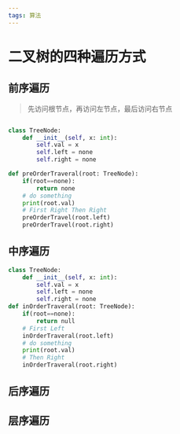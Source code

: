 ```yaml
---
tags: 算法
---
```


# 二叉树的四种遍历方式

## 前序遍历

> 先访问根节点，再访问左节点，最后访问右节点

```python {cmd:"D:\anaconda\envs\For_fun\python.exe"}

class TreeNode:
    def __init__(self, x: int):
        self.val = x
        self.left = none
        self.right = none

def preOrderTraveral(root: TreeNode):
    if(root==none):
        return none
    # do something
    print(root.val)
    # First Right Then Right
    preOrderTravel(root.left)
    preOrderTravel(root.right)
```

## 中序遍历

```python
class TreeNode:
    def __init__(self, x: int):
        self.val = x
        self.left = none
        self.right = none
def inOrderTraveral(root: TreeNode):
    if(root==none):
        return null
    # First Left
    inOrderTraveral(root.left)
    # do something
    print(root.val)
    # Then Right
    inOrderTraveral(root.right)
```

## 后序遍历

## 层序遍历
